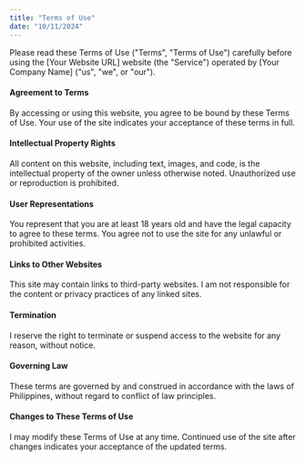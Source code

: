```yaml
---
title: "Terms of Use"
date: "10/11/2024"
---
```


Please read these Terms of Use ("Terms", "Terms of Use") carefully before using the [Your Website URL] website (the "Service") operated by [Your Company Name] ("us", "we", or "our").

#### Agreement to Terms

By accessing or using this website, you agree to be bound by these Terms of Use. Your use of the site indicates your acceptance of these terms in full.

#### Intellectual Property Rights

All content on this website, including text, images, and code, is the intellectual property of the owner unless otherwise noted. Unauthorized use or reproduction is prohibited.

#### User Representations

You represent that you are at least 18 years old and have the legal capacity to agree to these terms. You agree not to use the site for any unlawful or prohibited activities.

#### Links to Other Websites

This site may contain links to third-party websites. I am not responsible for the content or privacy practices of any linked sites.

#### Termination

I reserve the right to terminate or suspend access to the website for any reason, without notice.

#### Governing Law

These terms are governed by and construed in accordance with the laws of Philippines, without regard to conflict of law principles.

#### Changes to These Terms of Use

I may modify these Terms of Use at any time. Continued use of the site after changes indicates your acceptance of the updated terms.
